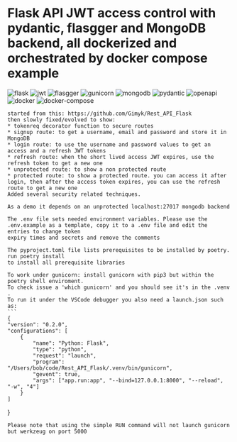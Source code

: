 # Flask API JWT access control with pydantic, flasgger and MongoDB backend, all dockerized and orchestrated by docker compose example
![flask](https://github.com/rjalexa/Flask-JWT/assets/15216911/4a5481b3-4800-4369-aedc-c3a340e18e0c)
![jwt](https://github.com/rjalexa/Flask-JWT/assets/15216911/c1cb54b2-deff-405a-b180-be394d8d80b3)
![flasgger](https://github.com/rjalexa/Flask-JWT/assets/15216911/0090a04e-8b0a-4ca5-b537-72c94bda3267)
![gunicorn](https://github.com/rjalexa/Flask-JWT/assets/15216911/30e18d2d-98a8-4750-a2b3-2f25354e68aa)
![mongodb](https://github.com/rjalexa/Flask-JWT/assets/15216911/bfd75154-4f33-4834-8b78-668bd2fdecad)
![pydantic](https://github.com/rjalexa/Flask-JWT/assets/15216911/3e36eb50-a5a2-43ab-b087-a7b08cb9b326)
![openapi](https://github.com/rjalexa/Flask-JWT/assets/15216911/0c91d8f9-2c57-4187-8bcb-d8584ce20388)
![docker](https://github.com/rjalexa/Flask-JWT/assets/15216911/0942570b-ce29-4ca9-b93d-80108ae5f532)
![docker-compose](https://github.com/rjalexa/Flask-JWT/assets/15216911/1aaca4bf-6ea6-4c2a-b3ff-e83fd4a9b08a)

    started from this: https://github.com/Gimyk/Rest_API_Flask
    then slowly fixed/evolved to show:
    * tokenreq decorator function to secure routes
    * signup route: to get a username, email and password and store it in MongoDB
    * login route: to use the username and password values to get an access and a refresh JWT tokens
    * refresh route: when the short lived access JWT expires, use the refresh token to get a new one
    * unprotected route: to show a non protected route
    * protected route: to show a protected route. you can access it after login, then after the access token expires, you can use the refresh route to get a new one
    Added several security related techniques.
                     
    As a demo it depends on an unprotected localhost:27017 mongodb backend

    The .env file sets needed environment variables. Please use the .env.example as a template, copy it to a .env file and edit the entries to change token
    expiry times and secrets and remove the comments

    The pyproject.toml file lists prerequisites to be installed by poetry. run poetry install 
    to install all prerequisite libraries
    
    To work under gunicorn: install gunicorn with pip3 but within the poetry shell enviroment.
    To check issue a 'which gunicorn' and you should see it's in the .venv .
    To run it under the VSCode debugger you also need a launch.json such as:
    ```
    {
    "version": "0.2.0",
    "configurations": [
        {
            "name": "Python: Flask",
            "type": "python",
            "request": "launch",
            "program": "/Users/bob/code/Rest_API_Flask/.venv/bin/gunicorn",
            "gevent": true,
            "args": ["app.run:app", "--bind=127.0.0.1:8000", "--reload", "-w", "4"]
        }
    ]
}
```
Please note that using the simple RUN command will not launch gunicorn but werkzeug on port 5000

